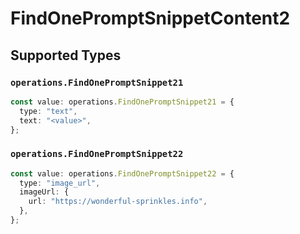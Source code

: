 # FindOnePromptSnippetContent2


## Supported Types

### `operations.FindOnePromptSnippet21`

```typescript
const value: operations.FindOnePromptSnippet21 = {
  type: "text",
  text: "<value>",
};
```

### `operations.FindOnePromptSnippet22`

```typescript
const value: operations.FindOnePromptSnippet22 = {
  type: "image_url",
  imageUrl: {
    url: "https://wonderful-sprinkles.info",
  },
};
```


